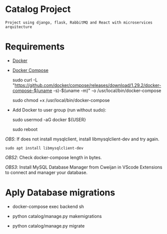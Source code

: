 # Catalog Project

    Project using django, flask, RabbitMQ and React with microservices arquitecture

# Requirements

- [Docker](https://docs.docker.com/engine/install/ubuntu/)

- [Docker Compose](https://docs.docker.com/compose/install/)

    sudo curl -L "https://github.com/docker/compose/releases/download/1.29.2/docker-compose-$(uname -s)-$(uname -m)" -o /usr/local/bin/docker-compose

    sudo chmod +x /usr/local/bin/docker-compose

- Add Docker to user group (run without sudo):

    sudo usermod -aG docker ${USER}

    sudo reboot

*OBS*: If does not install mysqlclient, install libmysqlclient-dev and try again.

    sudo apt install libmysqlclient-dev 

*OBS2*: Check docker-compose length in bytes.

*OBS3*: Install MySQL Database Manager from Cweijan in VScode Extensions to connect and manager your database.

# Aply Database migrations

- docker-compose exec backend sh

- python catalog/manage.py makemigrations

- python catalog/manage.py migrate